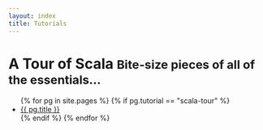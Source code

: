 ```yaml
---
layout: index
title: Tutorials
---
```


<div class="page-header-index">
  <h1>A Tour of Scala <small>Bite-size pieces of all of the essentials...</small></h1>
</div>
<ul>
{% for pg in site.pages %}
  {% if pg.tutorial == "scala-tour" %}
  <li><a href="{{ pg.url }}">{{ pg.title }}</a></li>
  {% endif %}
{% endfor %}
</ul>




